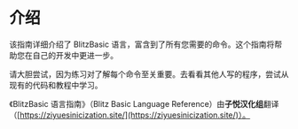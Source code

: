 # 介绍

该指南详细介绍了 BlitzBasic 语言，富含到了所有您需要的命令。这个指南将帮助您在自己的开发中更进一步。

请大胆尝试，因为练习对了解每个命令至关重要。去看看其他人写的程序，尝试从现有的代码和教程中学习。

《BlitzBasic 语言指南》（Blitz Basic Language Reference）由**子悦汉化组**翻译（[https://ziyuesinicization.site/](https://ziyuesinicization.site/)）。
